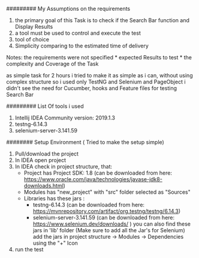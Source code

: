 ######### My Assumptions on the requirements

1. the primary goal of this Task is to check if the Search Bar function and Display Results
2. a tool must be used to control and execute the test
3. tool of choice
4. Simplicity comparing to the estimated time of delivery

Notes:
the requirements were not specified
    * expected Results to test
    * the complexity and Coverage of the Task

as simple task for 2 hours i tried to make it as simple as i can, without using complex structure
   so i used only TestNG and Selenium and PageObject i didn't see the need for Cucumber, hooks and
   Feature files for testing Search Bar



######### List Of tools i used
1. Intellij IDEA Community version: 2019.1.3
2. testng-6.14.3
3. selenium-server-3.141.59




######## Setup Environment ( Tried to make the setup simple)
1. Pull/download the project
2. In IDEA open project
3. In IDEA check in project structure, that:
   * Project has Project SDK: 1.8 (can be downloaded from here: https://www.oracle.com/java/technologies/javase-jdk8-downloads.html)
   * Modules has "new_project" with "src" folder selected as "Sources"
   * Libraries has these jars :
     * testng-6.14.3 (can be downloaded from here: https://mvnrepository.com/artifact/org.testng/testng/6.14.3)
     * selenium-server-3.141.59 (can be downloaded from here: https://www.selenium.dev/downloads/ )
you can also find these jars in 'lib' folder (Make sure to add all the Jar's for Selenium)
add the jars in project structure -> Modules -> Dependencies using the "+" Icon
4. run the test
